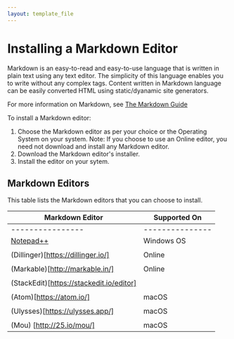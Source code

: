 ```yaml
---
layout: template_file
---
```



# Installing a Markdown Editor

Markdown is an easy-to-read and easy-to-use language that is written in plain text using any text editor. The simplicity of this language enables you to write without any complex tags. Content written in Markdown language can be easily converted HTML using static/dyanamic site generators.

For more information on Markdown, see [The Markdown Guide](https://www.markdownguide.org/)

To install a Markdown editor:
1. Choose the Markdown editor as per your choice or the Operating System on your system.
    Note: If you choose to use an Online editor, you need not download and install any Markdown editor.
2. Download the Markdown editor's installer.
3. Install the editor on your sytem.

## Markdown Editors

This table lists the Markdown editors that you can choose to install.

| Markdown Editor | Supported On |
|----------------  | ---------------  |
|----------------  | ---------------  |
| [Notepad++](https://notepad-plus-plus.org/downloads/) | Windows OS |
|  |  |
| (Dillinger)[https://dillinger.io/] | Online |
|  |  |
| (Markable)[http://markable.in/] | Online |
|  |  |
| (StackEdit)[https://stackedit.io/editor] |  |
|  |  |
| (Atom)[https://atom.io/] | macOS |
|  |  |
| (Ulysses)[https://ulysses.app/] | macOS |
|  |  |
| (Mou) [http://25.io/mou/] | macOS |
